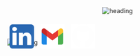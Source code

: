 <header>
    <img alt="heading" src="https://capsule-render.vercel.app/api?type=waving&color=0:ff888c,100:fe0009&fontColor=fefefe&reversal=true&height=256&animation=fadeIn&text=Facundo%20Berges&fontSize=90&desc=Hola!%20soy&descAlign=10&descAlignY=15&descSize=30"/>
</header>

<footer>
    <div>
        <img alt="heading" src="https://capsule-render.vercel.app/api?type=slice&color=0:ff888c,100:fe0009&height=300&fontSize=75&text=Contactame!&fontColor=ededed&fontAlign=65&fontAlignY=42&rotate=19"/>
    </div>
    <div style="position: relative;">
        <div style="position: absolute; top:-50px">
            <a target="_blank" title="LinkedIn" href="https://www.linkedin.com/in/facundo-berges" style="text-decoration: none; padding: 5px;">
                <img alt="LinkedIn Logo" src="./images/linkedin-logo.svg" height=56 />
            </a>
            <a target="_blank" title="Gmail" href="mailto:facundo.h.berges@gmail.com" style="text-decoration: none; padding: 5px;">
                <img alt="Gmail Logo" src="./images/gmail-logo.svg" height=56 />
            </a>
            <a target="_blank" title="GitHub" href="https://github.com/FacundoBerges/" style="text-decoration: none; padding: 5px;">
                <img alt="GitHub Logo" src="./images/github-logo.svg" height=56 />
            </a>
        </div>
    </div>
</footer>
